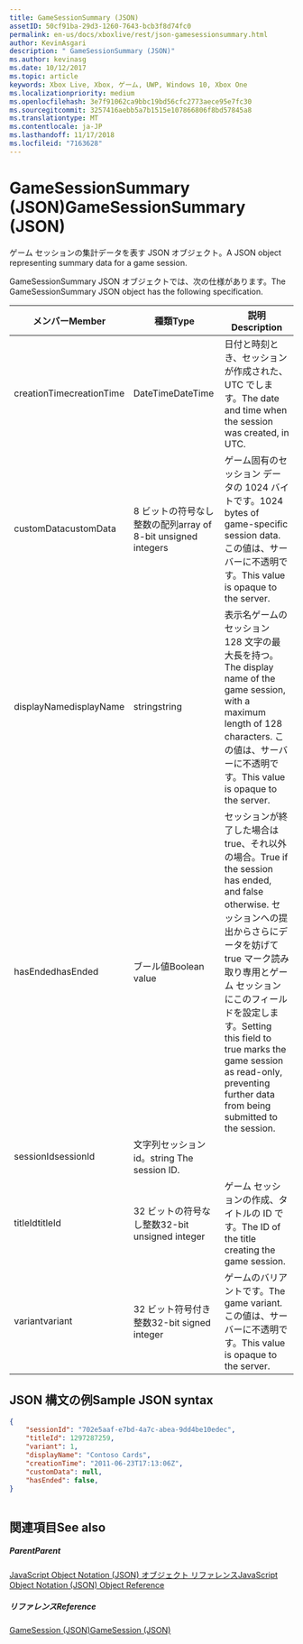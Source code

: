 ```yaml
---
title: GameSessionSummary (JSON)
assetID: 50cf91ba-29d3-1260-7643-bcb3f8d74fc0
permalink: en-us/docs/xboxlive/rest/json-gamesessionsummary.html
author: KevinAsgari
description: " GameSessionSummary (JSON)"
ms.author: kevinasg
ms.date: 10/12/2017
ms.topic: article
keywords: Xbox Live, Xbox, ゲーム, UWP, Windows 10, Xbox One
ms.localizationpriority: medium
ms.openlocfilehash: 3e7f91062ca9bbc19bd56cfc2773aece95e7fc30
ms.sourcegitcommit: 3257416aebb5a7b1515e107866806f8bd57845a8
ms.translationtype: MT
ms.contentlocale: ja-JP
ms.lasthandoff: 11/17/2018
ms.locfileid: "7163628"
---
```

# <a name="gamesessionsummary-json"></a><span data-ttu-id="55f76-104">GameSessionSummary (JSON)</span><span class="sxs-lookup"><span data-stu-id="55f76-104">GameSessionSummary (JSON)</span></span>
<span data-ttu-id="55f76-105">ゲーム セッションの集計データを表す JSON オブジェクト。</span><span class="sxs-lookup"><span data-stu-id="55f76-105">A JSON object representing summary data for a game session.</span></span> 
<a id="ID4EN"></a>

  
 
<span data-ttu-id="55f76-106">GameSessionSummary JSON オブジェクトでは、次の仕様があります。</span><span class="sxs-lookup"><span data-stu-id="55f76-106">The GameSessionSummary JSON object has the following specification.</span></span>
 
| <span data-ttu-id="55f76-107">メンバー</span><span class="sxs-lookup"><span data-stu-id="55f76-107">Member</span></span>| <span data-ttu-id="55f76-108">種類</span><span class="sxs-lookup"><span data-stu-id="55f76-108">Type</span></span>| <span data-ttu-id="55f76-109">説明</span><span class="sxs-lookup"><span data-stu-id="55f76-109">Description</span></span>| 
| --- | --- | --- | 
| <span data-ttu-id="55f76-110">creationTime</span><span class="sxs-lookup"><span data-stu-id="55f76-110">creationTime</span></span>| <span data-ttu-id="55f76-111">DateTime</span><span class="sxs-lookup"><span data-stu-id="55f76-111">DateTime</span></span>| <span data-ttu-id="55f76-112">日付と時刻とき、セッションが作成された、UTC でします。</span><span class="sxs-lookup"><span data-stu-id="55f76-112">The date and time when the session was created, in UTC.</span></span> | 
| <span data-ttu-id="55f76-113">customData</span><span class="sxs-lookup"><span data-stu-id="55f76-113">customData</span></span>| <span data-ttu-id="55f76-114">8 ビットの符号なし整数の配列</span><span class="sxs-lookup"><span data-stu-id="55f76-114">array of 8-bit unsigned integers</span></span>| <span data-ttu-id="55f76-115">ゲーム固有のセッション データの 1024 バイトです。</span><span class="sxs-lookup"><span data-stu-id="55f76-115">1024 bytes of game-specific session data.</span></span> <span data-ttu-id="55f76-116">この値は、サーバーに不透明です。</span><span class="sxs-lookup"><span data-stu-id="55f76-116">This value is opaque to the server.</span></span> | 
| <span data-ttu-id="55f76-117">displayName</span><span class="sxs-lookup"><span data-stu-id="55f76-117">displayName</span></span>| <span data-ttu-id="55f76-118">string</span><span class="sxs-lookup"><span data-stu-id="55f76-118">string</span></span>| <span data-ttu-id="55f76-119">表示名ゲームのセッション 128 文字の最大長を持つ。</span><span class="sxs-lookup"><span data-stu-id="55f76-119">The display name of the game session, with a maximum length of 128 characters.</span></span> <span data-ttu-id="55f76-120">この値は、サーバーに不透明です。</span><span class="sxs-lookup"><span data-stu-id="55f76-120">This value is opaque to the server.</span></span> | 
| <span data-ttu-id="55f76-121">hasEnded</span><span class="sxs-lookup"><span data-stu-id="55f76-121">hasEnded</span></span>| <span data-ttu-id="55f76-122">ブール値</span><span class="sxs-lookup"><span data-stu-id="55f76-122">Boolean value</span></span>| <span data-ttu-id="55f76-123">セッションが終了した場合は true、それ以外の場合。</span><span class="sxs-lookup"><span data-stu-id="55f76-123">True if the session has ended, and false otherwise.</span></span> <span data-ttu-id="55f76-124">セッションへの提出からさらにデータを妨げて true マーク読み取り専用とゲーム セッションにこのフィールドを設定します。</span><span class="sxs-lookup"><span data-stu-id="55f76-124">Setting this field to true marks the game session as read-only, preventing further data from being submitted to the session.</span></span> | 
| <span data-ttu-id="55f76-125">sessionId</span><span class="sxs-lookup"><span data-stu-id="55f76-125">sessionId</span></span>| <span data-ttu-id="55f76-126">文字列セッション id。</span><span class="sxs-lookup"><span data-stu-id="55f76-126">string The session ID.</span></span> | 
| <span data-ttu-id="55f76-127">titleId</span><span class="sxs-lookup"><span data-stu-id="55f76-127">titleId</span></span>| <span data-ttu-id="55f76-128">32 ビットの符号なし整数</span><span class="sxs-lookup"><span data-stu-id="55f76-128">32-bit unsigned integer</span></span>| <span data-ttu-id="55f76-129">ゲーム セッションの作成、タイトルの ID です。</span><span class="sxs-lookup"><span data-stu-id="55f76-129">The ID of the title creating the game session.</span></span>| 
| <span data-ttu-id="55f76-130">variant</span><span class="sxs-lookup"><span data-stu-id="55f76-130">variant</span></span>| <span data-ttu-id="55f76-131">32 ビット符号付き整数</span><span class="sxs-lookup"><span data-stu-id="55f76-131">32-bit signed integer</span></span>| <span data-ttu-id="55f76-132">ゲームのバリアントです。</span><span class="sxs-lookup"><span data-stu-id="55f76-132">The game variant.</span></span> <span data-ttu-id="55f76-133">この値は、サーバーに不透明です。</span><span class="sxs-lookup"><span data-stu-id="55f76-133">This value is opaque to the server.</span></span>| 
  
<a id="ID4EID"></a>

 
## <a name="sample-json-syntax"></a><span data-ttu-id="55f76-134">JSON 構文の例</span><span class="sxs-lookup"><span data-stu-id="55f76-134">Sample JSON syntax</span></span>
 

```json
{
    "sessionId": "702e5aaf-e7bd-4a7c-abea-9dd4be10edec",
    "titleId": 1297287259,
    "variant": 1,
    "displayName": "Contoso Cards",
    "creationTime": "2011-06-23T17:13:06Z",
    "customData": null,
    "hasEnded": false,
}
    
```

  
<a id="ID4ERD"></a>

 
## <a name="see-also"></a><span data-ttu-id="55f76-135">関連項目</span><span class="sxs-lookup"><span data-stu-id="55f76-135">See also</span></span>
 
<a id="ID4ETD"></a>

 
##### <a name="parent"></a><span data-ttu-id="55f76-136">Parent</span><span class="sxs-lookup"><span data-stu-id="55f76-136">Parent</span></span> 

[<span data-ttu-id="55f76-137">JavaScript Object Notation (JSON) オブジェクト リファレンス</span><span class="sxs-lookup"><span data-stu-id="55f76-137">JavaScript Object Notation (JSON) Object Reference</span></span>](atoc-xboxlivews-reference-json.md)

  
<a id="ID4E4D"></a>

 
##### <a name="reference"></a><span data-ttu-id="55f76-138">リファレンス</span><span class="sxs-lookup"><span data-stu-id="55f76-138">Reference</span></span> 

[<span data-ttu-id="55f76-139">GameSession (JSON)</span><span class="sxs-lookup"><span data-stu-id="55f76-139">GameSession (JSON)</span></span>](json-gamesession.md)

   